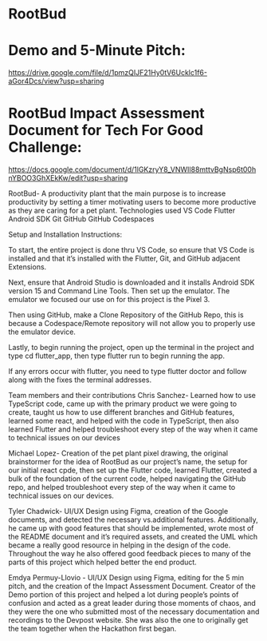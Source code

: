 # RootBud
# Demo and 5-Minute Pitch:
https://drive.google.com/file/d/1pmzQIJF21Hy0tV6Ucklc1f6-aGor4Dcs/view?usp=sharing
# RootBud Impact Assessment Document for Tech For Good Challenge: 
https://docs.google.com/document/d/1lGKzryY8_VNWIl88mttvBgNsp6t00hnYBOO3GhXEkKw/edit?usp=sharing


RootBud- A productivity plant that the main purpose is to increase productivity by setting a timer motivating users to become more productive as they are caring for a pet plant. 
Technologies used 
VS Code
Flutter
Android SDK
Git
GitHub
GitHub Codespaces

Setup and Installation Instructions:

To start, the entire project is done thru VS Code, so ensure that VS Code is installed and that it’s installed with the Flutter, Git, and GitHub adjacent Extensions.

Next, ensure that Android Studio is downloaded and it installs Android SDK version 15 and Command Line Tools. Then set up the emulator. The emulator we focused our use on for this project is the Pixel 3.

Then using GitHub, make a Clone Repository of the GitHub Repo, this is because a Codespace/Remote repository will not allow you to properly use the emulator device.

Lastly, to begin running the project, open up the terminal in the project and type cd flutter_app, then type flutter run to begin running the app.


If any errors occur with flutter, you need to type flutter doctor and follow along with the fixes the terminal addresses.



Team members and their contributions 
Chris Sanchez- Learned how to use TypeScript code, came up with the primary product we were going to create, taught us how to use different branches and GitHub features, learned some react, and helped with the code in TypeScript, then also learned Flutter and helped troubleshoot every step of the way when it came to technical issues on our devices

Michael Lopez- Creation of the pet plant pixel drawing, the original brainstormer for the idea of RootBud as our project’s name, the setup for our initial react cpde, then set up the Flutter code, learned Flutter, created a bulk of the foundation of the current code, helped navigating the GitHub repo, and helped troubleshoot every step of the way when it came to technical issues on our devices. 

Tyler Chadwick- UI/UX Design using Figma, creation of the Google documents, and detected the necessary vs.additional features. Additionally, he came up with good features that should be implemented, wrote most of the README document and it’s required assets, and created the UML which became a really good resource in helping in the design of the code. Throughout the way he also offered good feedback pieces to many of the parts of this project which helped better the end product.
 
Emdya Permuy-Llovio - UI/UX Design using Figma, editing for the 5 min pitch, and the creation of the Impact Assessment Document. Creator of the Demo portion of this project and helped a lot during people’s points of confusion and acted as a great leader during those moments of chaos, and they were the one who submitted most of the necessary documentation and recordings to the Devpost website. She was also the one to originally get the team together when the Hackathon first began.


